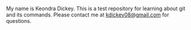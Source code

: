 My name is Keondra Dickey. This is a test repository for learning about git and its commands. Please contact me at kdickey08@gmail.com for questions. 
